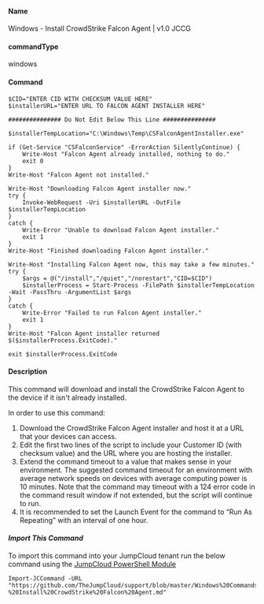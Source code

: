 #### Name

Windows - Install CrowdStrike Falcon Agent | v1.0 JCCG

#### commandType

windows

#### Command

```
$CID="ENTER CID WITH CHECKSUM VALUE HERE"
$installerURL="ENTER URL TO FALCON AGENT INSTALLER HERE"

############### Do Not Edit Below This Line ###############

$installerTempLocation="C:\Windows\Temp\CSFalconAgentInstaller.exe"

if (Get-Service "CSFalconService" -ErrorAction SilentlyContinue) {
    Write-Host "Falcon Agent already installed, nothing to do."
    exit 0
}
Write-Host "Falcon Agent not installed."

Write-Host "Downloading Falcon Agent installer now."
try {
    Invoke-WebRequest -Uri $installerURL -OutFile $installerTempLocation
}
catch {
    Write-Error "Unable to download Falcon Agent installer."
    exit 1
}
Write-Host "Finished downloading Falcon Agent installer."

Write-Host "Installing Falcon Agent now, this may take a few minutes."
try {
    $args = @("/install","/quiet","/norestart","CID=$CID")
    $installerProcess = Start-Process -FilePath $installerTempLocation -Wait -PassThru -ArgumentList $args
}
catch {
    Write-Error "Failed to run Falcon Agent installer."
    exit 1
}
Write-Host "Falcon Agent installer returned $($installerProcess.ExitCode)."

exit $installerProcess.ExitCode

```

#### Description

This command will download and install the CrowdStrike Falcon Agent to the device if it isn't already installed.

In order to use this command:

1. Download the CrowdStrike Falcon Agent installer and host it at a URL that your devices can access.
2. Edit the first two lines of the script to include your Customer ID (with checksum value) and the URL where you are hosting the installer.
3. Extend the command timeout to a value that makes sense in your environment. The suggested command timeout for an environment with average network speeds on devices with average computing power is 10 minutes. Note that the command may timeout with a 124 error code in the command result window if not extended, but the script will continue to run.
4. It is recommended to set the Launch Event for the command to “Run As Repeating” with an interval of one hour.

#### _Import This Command_

To import this command into your JumpCloud tenant run the below command using the [JumpCloud PowerShell Module](https://github.com/TheJumpCloud/support/wiki/Installing-the-JumpCloud-PowerShell-Module)

```
Import-JCCommand -URL "https://github.com/TheJumpCloud/support/blob/master/Windows%20Commands/Windows%20-%20Install%20CrowdStrike%20Falcon%20Agent.md"
```
